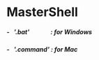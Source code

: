 # MasterShell

##### - &nbsp; '.bat' &nbsp;&emsp;&emsp;&emsp;: for Windows
##### - &nbsp; '.command' : for Mac

